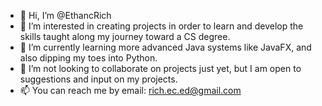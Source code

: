 - 👋 Hi, I’m @EthancRich
- 👀 I’m interested in creating projects in order to learn and develop the skills taught along my journey toward a CS degree.
- 🌱 I’m currently learning more advanced Java systems like JavaFX, and also dipping my toes into Python.
- 💞️ I’m not looking to collaborate on projects just yet, but I am open to suggestions and input on my projects.
- 📫 You can reach me by email: rich.ec.ed@gmail.com

<!---
EthancRich/EthancRich is a ✨ special ✨ repository because its `README.md` (this file) appears on your GitHub profile.
You can click the Preview link to take a look at your changes.
--->
